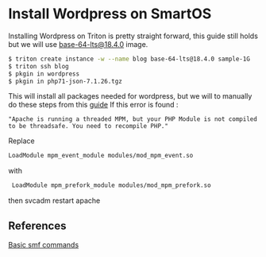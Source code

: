 # Install Wordpress on SmartOS

Installing Wordpress on Triton is pretty straight forward, this guide still holds but we will use base-64-lts@18.4.0 image.
```bash
$ triton create instance -w --name blog base-64-lts@18.4.0 sample-1G 
$ triton ssh blog
$ pkgin in wordpress
$ pkgin in php71-json-7.1.26.tgz  
```
This will install all packages needed for wordpress, but we will to manually do these steps from this [guide](http://www.machine-unix.com/how-to-install-your-wordpress-blog-on-your-joyent-smartmachine-smartos/)
If this error is found : 
```quote
"Apache is running a threaded MPM, but your PHP Module is not compiled to be threadsafe. You need to recompile PHP."
```
Replace 
```bash
LoadModule mpm_event_module modules/mod_mpm_event.so
```
with 
```bash
 LoadModule mpm_prefork_module modules/mod_mpm_prefork.so 
```
then svcadm restart apache 

## References
[Basic smf commands](https://docs.joyent.com/public-cloud/instances/infrastructure/images/smartos/managing-smartos/using-smf/basic-smf-commands)
